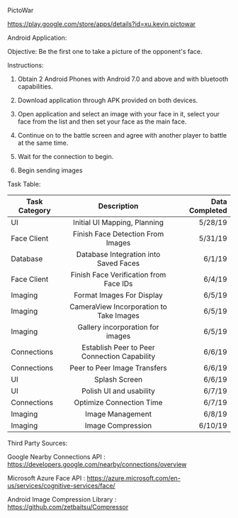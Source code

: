 PictoWar

https://play.google.com/store/apps/details?id=xu.kevin.pictowar

Android Application:

Objective: Be the first one to take a picture of the opponent's face.

Instructions:

1. Obtain 2 Android Phones with Android 7.0 and above and with bluetooth capabilities.

2. Download application through APK provided on both devices.

3. Open application and select an image with your face in it, select your face from the list and then set your face as the main face.

4. Continue on to the battle screen and agree with another player to battle at the same time.

5. Wait for the connection to begin.

6. Begin sending images

Task Table:

| Task Category | Description   | Data Completed  |
| ------------- |:-------------:| -----:|
| UI            | Initial UI Mapping, Planning | 5/28/19 |
| Face Client   |Finish Face Detection From Images     |   5/31/19 |
| Database   | Database Integration into Saved Faces    |   6/1/19 |
| Face Client   | Finish Face Verification from Face IDs     |   6/4/19 |
| Imaging   | Format Images For Display     |   6/5/19 |
| Imaging   | CameraView Incorporation to Take Images    |   6/5/19 |
| Imaging   | Gallery incorporation for images   |   6/5/19 |
| Connections   | Establish Peer to Peer Connection Capability    |   6/6/19 |
| Connections   | Peer to Peer Image Transfers    |   6/6/19 |
| UI | Splash Screen | 6/6/19 |
| UI  | Polish UI and usability   |   6/7/19 |
| Connections  | Optimize Connection Time   |   6/7/19 |
| Imaging  | Image Management  |   6/8/19 |
| Imaging  | Image Compression  |   6/10/19 |


Third Party Sources:

Google Nearby Connections API : https://developers.google.com/nearby/connections/overview

Microsoft Azure Face API : https://azure.microsoft.com/en-us/services/cognitive-services/face/

Android Image Compression Library : https://github.com/zetbaitsu/Compressor

